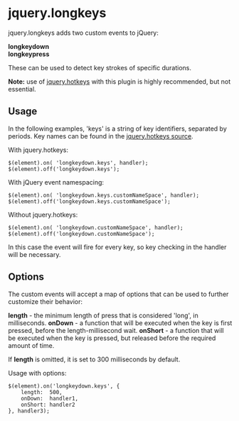 jquery.longkeys
===============

jquery.longkeys adds two custom events to jQuery:

**longkeydown**  
**longkeypress**

These can be used to detect key strokes of specific durations.

**Note:** use of [jquery.hotkeys](https://github.com/tzuryby/jquery.hotkeys)
with this plugin is highly recommended, but not essential.

## Usage ##

In the following examples, 'keys' is a string of key identifiers, separated by periods.
Key names can be found in the
[jquery.hotkeys source](https://github.com/tzuryby/jquery.hotkeys/blob/master/jquery.hotkeys.js).

With jquery.hotkeys:

    $(element).on( 'longkeydown.keys', handler);
    $(element).off('longkeydown.keys');

With jQuery event namespacing:

    $(element).on( 'longkeydown.keys.customNameSpace', handler);
    $(element).off('longkeydown.keys.customNameSpace');

Without jquery.hotkeys:

    $(element).on( 'longkeydown.customNameSpace', handler);
    $(element).off('longkeydown.customNameSpace');

In this case the event will fire for every key, so key checking in the handler will be necessary.

## Options ##

The custom events will accept a map of options that can be used to further
customize their behavior:

**length** - the minimum length of press that is considered 'long', in milliseconds.
**onDown** - a function that will be executed when the key is first pressed,
before the length-millisecond wait.
**onShort** - a function that will be executed when the key is pressed,
but released before the required amount of time.

If **length** is omitted, it is set to 300 milliseconds by default.

Usage with options:

    $(element).on('longkeydown.keys', {
        length:  500,
        onDown:  handler1,
        onShort: handler2
    }, handler3);

